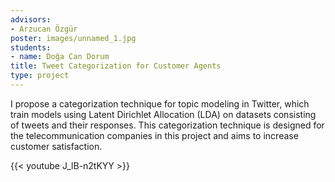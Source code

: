```yaml
---
advisors:
- Arzucan Özgür
poster: images/unnamed_1.jpg
students:
- name: Doğa Can Dorum
title: Tweet Categorization for Customer Agents
type: project
---
```


I propose a categorization technique for topic modeling in Twitter, which train models using Latent Dirichlet Allocation (LDA) on datasets consisting of tweets and their responses. This categorization technique is designed for the telecommunication companies in this project and aims to increase customer satisfaction. 


{{< youtube J_lB-n2tKYY >}}